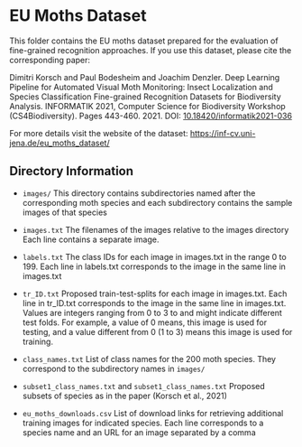 # EU Moths Dataset

This folder contains the EU moths dataset prepared for the evaluation
of fine-grained recognition approaches. If you use this dataset, please 
cite the corresponding paper:

Dimitri Korsch and Paul Bodesheim and Joachim Denzler. 
Deep Learning Pipeline for Automated Visual Moth Monitoring: Insect Localization and Species Classification
Fine-grained Recognition Datasets for Biodiversity Analysis. 
INFORMATIK 2021, Computer Science for Biodiversity Workshop (CS4Biodiversity). Pages 443-460. 2021.
DOI: [10.18420/informatik2021-036](https://dx.doi.org/10.18420/informatik2021-036)

For more details visit the website of the dataset:
https://inf-cv.uni-jena.de/eu_moths_dataset/

## Directory Information

- ``images/``
    This directory contains subdirectories named after the corresponding moth species and each subdirectory contains the sample images of that species

- ``images.txt``
    The filenames of the images relative to the images directory
    Each line contains a separate image.

- ``labels.txt``
    The class IDs for each image in images.txt in the range 0 to 199. 
    Each line in labels.txt corresponds to the image in the same line in images.txt

- ``tr_ID.txt``
    Proposed train-test-splits for each image in images.txt. 
    Each line in tr_ID.txt corresponds to the image in the same line in images.txt. 
    Values are integers ranging from 0 to 3 to and might indicate different test folds.
    For example, a value of 0 means, this image is used for testing, and a value different from 0 (1 to 3) means this image is used for training.
    
- ``class_names.txt``
    List of class names for the 200 moth species.
    They correspond to the subdirectory names in ``images/``
    
- ``subset1_class_names.txt`` and ``subset1_class_names.txt``
    Proposed subsets of species as in the paper (Korsch et al., 2021)
    
- ``eu_moths_downloads.csv``
    List of download links for retrieving additional training images for indicated species.
    Each line corresponds to a species name and an URL for an image separated by a comma
